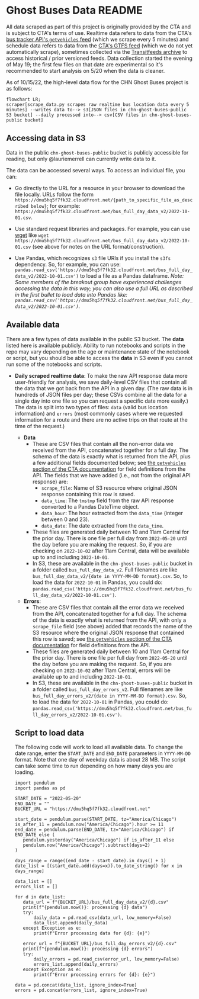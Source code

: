 # Ghost Buses Data README

All data scraped as part of this project is originally provided by the CTA and is subject to CTA's terms of use. Realtime data refers to data from the CTA's [bus tracker API's `getvehicles` feed](https://www.transitchicago.com/developers/bustracker/) (which we scrape every 5 minutes) and schedule data refers to data from the [CTA's GTFS feed](https://www.transitchicago.com/developers/gtfs/) (which we do not yet automatically scrape), sometimes collected via the [Transitfeeds archive](https://transitfeeds.com/p/chicago-transit-authority/165) to access historical / prior versioned feeds. Data collection started the evening of May 19; the first few files on that date are experimental so it's recommended to start analysis on 5/20 when the data is cleaner.

As of 10/15/22, the high-level data flow for the CHN Ghost Buses project is as follows:

```mermaid
flowchart LR;
scraper[scrape_data.py scrapes raw realtime bus location data every 5 minutes] --writes data to--> s3[JSON files in chn-ghost-buses-public S3 bucket] --daily processed into--> csv[CSV files in chn-ghost-buses-public bucket]
```

## Accessing data in S3 

Data in the public `chn-ghost-buses-public` bucket is publicly accessible for reading, but only @lauriemerrell can currently write data to it.

The data can be accessed several ways. To access an individual file, you can:

* Go directly to the URL for a resource in your browser to download the file locally. URLs follow the form `https://dmu5hq5f7fk32.cloudfront.net/{path_to_specific_file_as_described below}`; for example: `https://dmu5hq5f7fk32.cloudfront.net/bus_full_day_data_v2/2022-10-01.csv`. 

* Use standard request libraries and packages. For example, you can use [wget](https://www.gnu.org/software/wget/manual/) like `wget https://dmu5hq5f7fk32.cloudfront.net/bus_full_day_data_v2/2022-10-01.csv` (see above for notes on the URL format/construction).

* Use Pandas, which recognizes `s3` file URIs if you install the `s3fs` dependency. So, for example, you can use: `pandas.read_csv('https://dmu5hq5f7fk32.cloudfront.net/bus_full_day_data_v2/2022-10-01.csv')` to load a file as a Pandas dataframe. *Note: Some members of the breakout group have experienced challenges accessing the data in this way; you can also use a full URL as described in the first bullet to load data into Pandas like: `pandas.read_csv('https://dmu5hq5f7fk32.cloudfront.net/bus_full_day_data_v2/2022-10-01.csv')`.*

## Available data

There are a few types of data available in the public S3 bucket. The **data** listed here is available publicly. Ability to run notebooks and scripts in the repo may vary depending on the age or maintenance state of the notebook or script, but you should be able to access the **data** in S3 even if you cannot run some of the notebooks and scripts. 

* **Daily scraped realtime data**: To make the raw API response data more user-friendly for analysis, we save daily-level CSV files that contain all the data that we got back from the API in a given day. (The raw data is in hundreds of JSON files per day; these CSVs combine all the data for a single day into one file so you can request a specific date more easily.) The data is split into two types of files: `data` (valid bus location information) and `errors` (most commonly cases where we requested information for a route and there are no active trips on that route at the time of the request.)
    * **Data**
        * These are CSV files that contain all the non-error data we received from the API, concatenated together for a full day. The schema of the data is exactly what is returned from the API, plus a few additional fields documented below; see [the `getvehicles` section of the CTA documentation](https://www.transitchicago.com/assets/1/6/cta_Bus_Tracker_API_Developer_Guide_and_Documentation_20160929.pdf) for field definitions from the API. The fields that we have added (i.e., not from the original API response) are:
            * `scrape_file`: Name of S3 resource where original JSON response containing this row is saved.
            * `data_time`: The `tmstmp` field from the raw API response converted to a Pandas DateTime object.
            * `data_hour`: The hour extracted from the `data_time` (integer between 0 and 23).
            * `data_date`: The date extracted from the `data_time`.
        * These files are generated daily between 10 and 11am Central for the prior day. There is one file per full day from `2022-05-20` until the day before you are making the request. So, if you are checking on `2022-10-02` after 11am Central, data will be available up to and including `2022-10-01`.
        * In S3, these are available in the `chn-ghost-buses-public` bucket in a folder called `bus_full_day_data_v2`. Full filenames are like `bus_full_day_data_v2/{date in YYYY-MM-DD format}.csv`. So, to load the data for `2022-10-01` in Pandas, you could do: `pandas.read_csv('https://dmu5hq5f7fk32.cloudfront.net/bus_full_day_data_v2/2022-10-01.csv')`.
    * **Errors**: 
        * These are CSV files that contain all the error data we received from the API, concatenated together for a full day. The schema of the data is exactly what is returned from the API, with only a `scrape_file` field (see above) added that records the name of the S3 resource where the original JSON response that contained this row is saved; see [the `getvehicles` section of the CTA documentation]('https://www.transitchicago.com/assets/1/6/cta_Bus_Tracker_API_Developer_Guide_and_Documentation_20160929.pdf') for field definitions from the API.
        * These files are generated daily between 10 and 11am Central for the prior day. There is one file per full day from `2022-05-20` until the day before you are making the request. So, if you are checking on `2022-10-02` after 11am Central, errors will be available up to and including `2022-10-01`.
        * In S3, these are available in the `chn-ghost-buses-public` bucket in a folder called `bus_full_day_errors_v2`. Full filenames are like `bus_full_day_errors_v2/{date in YYYY-MM-DD format}.csv`. So, to load the data for `2022-10-01` in Pandas, you could do: `pandas.read_csv('https://dmu5hq5f7fk32.cloudfront.net/bus_full_day_errors_v2/2022-10-01.csv')`.


    ## Script to load data

    The following code will work to load all available data. To change the date range, enter the `START_DATE` and `END_DATE` parameters in `YYYY-MM-DD` format. Note that one day of weekday data is about 28 MB. The script can take some time to run depending on how many days you are loading. 

    ```
   import pendulum
   import pandas as pd
   
   START_DATE = "2022-05-20"
   END_DATE = ""
   BUCKET_URL = "https://dmu5hq5f7fk32.cloudfront.net"
   
   start_date = pendulum.parse(START_DATE, tz="America/Chicago")
   is_after_11 = pendulum.now("America/Chicago").hour >= 11
   end_date = pendulum.parse(END_DATE, tz="America/Chicago") if END_DATE else (
       pendulum.yesterday("America/Chicago") if is_after_11 else 
       pendulum.now("America/Chicago").subtract(days=2)
   )
   
   days_range = range((end_date - start_date).in_days() + 1)
   date_list = [(start_date.add(days=x)).to_date_string() for x in days_range]
   
   data_list = []
   errors_list = []
   
   for d in date_list:
       data_url = f"{BUCKET_URL}/bus_full_day_data_v2/{d}.csv"
       print(f"{pendulum.now()}: processing {d} data")
       try:
           daily_data = pd.read_csv(data_url, low_memory=False)
           data_list.append(daily_data)
       except Exception as e:
           print(f"Error processing data for {d}: {e}")
   
       error_url = f"{BUCKET_URL}/bus_full_day_errors_v2/{d}.csv"
       print(f"{pendulum.now()}: processing {d} errors")
       try:
           daily_errors = pd.read_csv(error_url, low_memory=False)
           errors_list.append(daily_errors)
       except Exception as e:
           print(f"Error processing errors for {d}: {e}")
   
   data = pd.concat(data_list, ignore_index=True)
   errors = pd.concat(errors_list, ignore_index=True)

    ```

